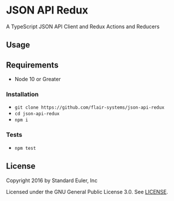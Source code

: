 # JSON API Redux

A TypeScript JSON API Client and Redux Actions and Reducers

## Usage

## Requirements

* Node 10 or Greater

### Installation

* `git clone https://github.com/flair-systems/json-api-redux`
* `cd json-api-redux`
* `npm i`

### Tests

* `npm test`

## License

Copyright 2016 by Standard Euler, Inc

Licensed under the GNU General Public License 3.0. See [LICENSE](./LICENSE).

